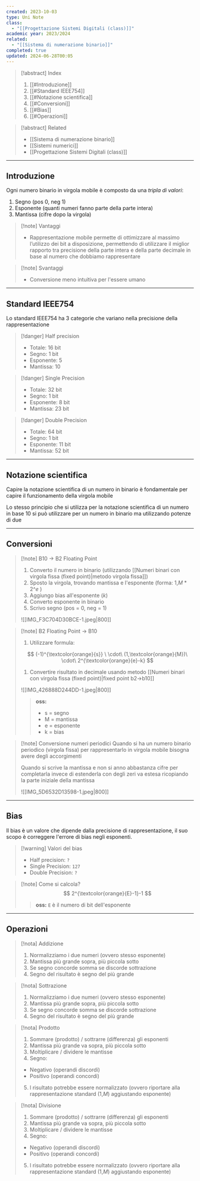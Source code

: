 ```yaml
---
created: 2023-10-03
type: Uni Note
class:
  - "[[Progettazione Sistemi Digitali (class)]]"
academic year: 2023/2024
related:
  - "[[Sistema di numerazione binario]]"
completed: true
updated: 2024-06-28T00:05
---
```

>[!abstract] Index
>1. [[#Introduzione]]
>2. [[#Standard IEEE754]]
>3. [[#Notazione scientifica]]
>4. [[#Conversioni]]
>5. [[#Bias]]
>6. [[#Operazioni]]

>[!abstract] Related
>- [[Sistema di numerazione binario]]
>- [[Sistemi numerici]]
>- [[Progettazione Sistemi Digitali (class)]]

---
## Introduzione

Ogni numero binario in virgola mobile è composto da una *tripla di valori*:
1. Segno (pos 0, neg 1)
2. Esponente (quanti numeri fanno parte della parte intera)
3. Mantissa (cifre dopo la virgola)

>[!note] Vantaggi
>- Rappresentazione mobile permette di ottimizzare al massimo l’utilizzo dei bit a disposizione, permettendo di utilizzare il miglior rapporto tra precisione della parte intera e della parte decimale in base al numero che dobbiamo rappresentare

>[!note] Svantaggi
>- Conversione meno intuitiva per l'essere umano

---
## Standard IEEE754

Lo standard IEEE754 ha 3 categorie che variano nella precisione della rappresentazione

>[!danger] Half precision
>- Totale: 16 bit
>- Segno: 1 bit
>- Esponente: 5
>- Mantissa: 10

>[!danger]  Single Precision
>- Totale: 32 bit
>- Segno: 1 bit
>- Esponente: 8 bit
>- Mantissa: 23 bit

>[!danger]  Double Precision
>- Totale: 64 bit
>- Segno: 1 bit
>- Esponente: 11 bit
>- Mantissa: 52 bit

---
## Notazione scientifica

Capire la notazione scientifica di un numero in binario è fondamentale per capire il funzionamento della virgola mobile

Lo stesso principio che si utilizza per la notazione scientifica di un numero in base 10 si può utilizzare per un numero in binario ma utilizzando potenze di due

---
## Conversioni

>[!note] B10 -> B2 Floating Point
>1. Converto il numero in binario (utilizzando [[Numeri binari con virgola fissa (fixed point)|metodo virgola fissa]])
>2. Sposto la virgola, trovando mantissa e l'esponente (forma: 1,*M* \* 2^*e* )
>3. Aggiungo bias all'esponente (*k*)
>4. Converto esponente in binario
>5. Scrivo segno (pos = 0, neg = 1)
>
>![[IMG_F3C704D30BCE-1.jpeg|800]]

>[!note] B2 Floating Point -> B10
>1. Utilizzare formula: 
>
>$$
>(-1)^{\textcolor{orange}{s}} \ \cdot\ (1,\textcolor{orange}{M})\ \cdot\ 2^{\textcolor{orange}{e}-k}
>$$
>
>1. Convertire risultato in decimale usando metodo [[Numeri binari con virgola fissa (fixed point)|fixed point b2->b10]]
>
>![[IMG_426888D244DD-1.jpeg|800]]
>
>>**oss:**
>>- s = segno
>>- M = mantissa
>>- e = esponente
>>- k = bias

>[!note] Conversione numeri periodici
>Quando si ha un numero binario periodico (virgola fissa) per rappresentarlo in virgola mobile bisogna avere degli accorgimenti
>
>Quando si scrive la mantissa e non si anno abbastanza cifre per completarla invece di estenderla con degli zeri va estesa ricopiando la parte iniziale della mantissa
>
>![[IMG_5D6532D13598-1.jpeg|800]]

---
## Bias

Il bias è un valore che dipende dalla precisione di rappresentazione, il suo scopo è correggere l'errore di bias negli esponenti.

>[!warning] Valori del bias
>- Half precision: `?`
>- Single Precision: `127`
>- Double Precision: `?`

>[!note] Come si calcola?
>$$
>2^{\textcolor{orange}{E}-1}-1
>$$
>
>>**oss:**  `E` è il numero di bit dell'esponente

---
## Operazioni

>[!nota] Addizione
>1. Normalizziamo i due numeri (ovvero stesso esponente)
>2. Mantissa più grande sopra, più piccola sotto
>3. Se segno concorde somma se discorde sottrazione 
>4. Segno del risultato è segno del più grande

>[!nota] Sottrazione
>1. Normalizziamo i due numeri (ovvero stesso esponente)
>2. Mantissa più grande sopra, più piccola sotto
>3. Se segno concorde somma se discorde sottrazione 
>4. Segno del risultato è segno del più grande

>[!nota] Prodotto
>1. Sommare (prodotto) / sottrarre (differenza) gli esponenti 
>2. Mantissa più grande va sopra, più piccola sotto
>3. Moltiplicare / dividere le mantisse
>4. Segno: 
>	- Negativo (operandi discordi)
>	- Positivo (operandi concordi)
>5. l risultato potrebbe essere normalizzato (ovvero riportare alla rappresentazione standard (1,*M*) aggiustando esponente)

>[!nota] Divisione
>1. Sommare (prodotto) / sottrarre (differenza) gli esponenti 
>2. Mantissa più grande va sopra, più piccola sotto
>3. Moltiplicare / dividere le mantisse
>4. Segno: 
>	- Negativo (operandi discordi)
>	- Positivo (operandi concordi)
>5. l risultato potrebbe essere normalizzato (ovvero riportare alla rappresentazione standard (1,*M*) aggiustando esponente)
